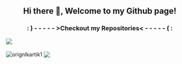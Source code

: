 <h2 align="center">Hi there 👋, Welcome to my Github page!</h2>

<h3 align="center"> : ) - - - - - >Checkout my Repositories< - - - - - ( :</h3>

&nbsp;![](https://komarev.com/ghpvc/?username=orignlkartik1&color=brightgreen)
<p>&nbsp;<img align="center" src="https://github-readme-stats.vercel.app/api?username=orignlkartik1&show_icons=true&rank_icon=github&locale=en" alt="orignlkartik1" />
<img align="center" src="https://github-readme-stats.vercel.app/api/top-langs/?username=orignlkartik1&layout=compact&hide_border=true&&langs_count=10&show_icons=true&theme=transparent" />
</p>
